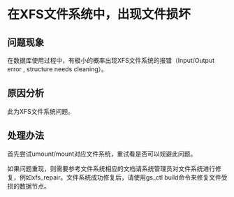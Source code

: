 # 在XFS文件系统中，出现文件损坏

## 问题现象<a name="section172487523295"></a>

在数据库使用过程中，有极小的概率出现XFS文件系统的报错（Input/Output error , structure needs cleaning）。

## 原因分析<a name="section1744562618577"></a>

此为XFS文件系统问题。

## 处理办法<a name="section873235710290"></a>

首先尝试umount/mount对应文件系统，重试看是否可以规避此问题。

如果问题重现，则需要参考文件系统相应的文档请系统管理员对文件系统进行修复，例如xfs\_repair。文件系统成功修复后，请使用gs\_ctl build命令来修复文件受损的数据节点。

